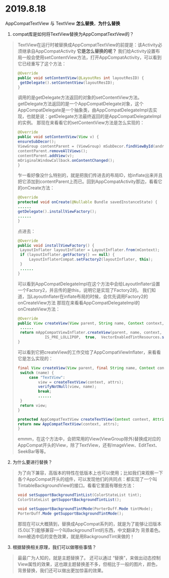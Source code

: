 # 2019.8.18
AppCompatTextView 与 TextView **怎么替换**，**为什么替换**
1. compat库是如何将TextView替换为AppCompatTextVew的？
>  TextView在运行时被替换成AppCompatTextView的前提是：该Activity必须继承自AppCompatActivity
>  **它是怎么替换的呢？**
>  我们给Activity设置布局一般会使用setContentView方法，打开AppCompatActivity，可以看到它已经重写了这个方法：
>
>  ```Java
>  @Override
>  public void setContentView(@LayoutRes int layoutResID) {
>  	getDelegate().setContentView(layoutResID);
>  }
>  ```
>  调用的是getDelegate方法返回的对象的setContentView方法。
>  getDelegate方法返回的是一个AppCompatDelegate对象，这个AppCompatDelegate是一个抽象类，由AppCompatDelegateImpl去实现，也就是说：getDelegate方法最终返回的是AppCompatDelegateImpl的实例。
>  那现在来看看它的setContentView方法是怎么实现的：
>  ```Java
>  @Override
>  public void setContentView(View v) {
>  ensureSubDecor();
>  ViewGroup contentParent = (ViewGroup) mSubDecor.findViewById(android.R.id.content);
>  contentParent.removeAllViews();
>  contentParent.addView(v);
>  mOriginalWindowCallback.onContentChanged();
>  }
>  ```
>  乍一看好像没什么特别的，就是把我们传进去的布局ID，给inflate出来并且把它添加到contentParent上而已。回到AppCompatActivity那边，看看它的onCreate方法：
>  ```Java
>  @Override
>  protected void onCreate(@Nullable Bundle savedInstanceState) {
>  ......
>  getDelegate().installViewFactory();
>  ......
>  }
>  ```
>  点进去：
>  ```Java
>  @Override
>  public void installViewFactory() {
>  	LayoutInflater layoutInflater = LayoutInflater.from(mContext);
>  	if (layoutInflater.getFactory() == null) {
>  		LayoutInflaterCompat.setFactory2(layoutInflater, this);
>  	}
>  	......
>  }
>  ```
>  可以看到AppCompatDelegateImpl在这个方法中会给LayoutInflater设置一个Factory2，并且传的是this，说明它是实现了Factory2的。
>  我们知道，当LayoutInflater在inflate布局的时候，会优先调用Factory2的onCreateView方法
>  那现在来看看AppCompatDelegateImpl的onCreateView方法：
>  ```Java
>  @Override
>  public View createView(View parent, String name, Context context, AttributeSet attrs) {
>  	......
>  	return mAppCompatViewInflater.createView(parent, name, context, attrs, inheritContext,
>              IS_PRE_LOLLIPOP,  true,  VectorEnabledTintResources.shouldBeUsed());
>  }
>  ```
>  可以看到它把createView的工作交给了AppCompatViewInflater，来看看它是怎么实现的：
>  ```Java
>  final View createView(View parent, final String name, Context context, AttributeSet attrs, boolean inheritContext,boolean readAndroidTheme, boolean readAppTheme, boolean wrapContext) {
>  	switch (name) {
>  		case "TextView":
>  			view = createTextView(context, attrs);
>  			verifyNotNull(view, name);
>  			break;
>  			......
>  	}
>  	return view;
>  }
>  
>  protected AppCompatTextView createTextView(Context context, AttributeSet attrs) {
>  return new AppCompatTextView(context, attrs);
>  }
>  ```
> emmm，在这个方法中，会把常用的View(ViewGroup除外)替换成对应的AppCompat开头的View，除了TextView，还有ImageView、EditText、SeekBar等等。

2. 为什么要进行替换？
> 为了向下兼容，高版本的特性在低版本上也可以使用；比如我们来观察一下各个AppCompat开头的组件，可以发现他们的共同点：都实现了一个叫TintableBackgroundView的接口。看看它里面有哪些方法：
> ```Java
> void setSupportBackgroundTintList(ColorStateList tint);
> ColorStateList getSupportBackgroundTintList();
> 
> void setSupportBackgroundTintMode(PorterDuff.Mode tintMode);
> PorterDuff.Mode getSupportBackgroundTintMode();
> ```
> 那现在可以大概猜到，替换成AppCompat系列的，就是为了能够让旧版本(5.0以下)能够兼容一个叫BackgroundTint的东西，中文翻译为 背景着色。item被选中后的变色效果，就是用BackgroundTint来做的！


3. 根据替换相关原理，我们可以做哪些事情？
> 最最广为人知的，就是主题替换了。
还可以通过 “替换”，来做出动态控制View属性的效果，这也跟主题替换差不多，但相比于一般的图片，颜色，背景替换，我们还可以做出更加惊喜的效果。

